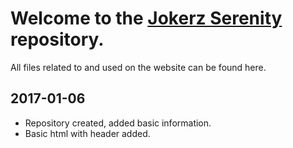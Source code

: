 # Welcome to the [Jokerz Serenity](https://jokerzserenity.github.io) repository.
All files related to and used on the website can be found here.

## 2017-01-06
+ Repository created, added basic information.
+ Basic html with header added.